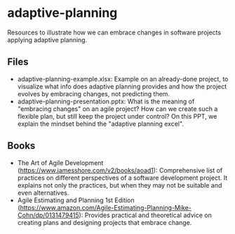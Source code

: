 # adaptive-planning

Resources to illustrate how we can embrace changes in software projects applying adaptive planning.

## Files

+ adaptive-planning-example.xlsx: Example on an already-done project, to visualize what info does adaptive planning provides and how the project evolves by embracing changes, not predicting them.
+ adaptive-planning-presentation.pptx: What is the meaning of "embracing changes" on an agile project? How can we create such a flexible plan, but still keep the project under control? On this PPT, we explain the mindset behind the "adaptive planning excel".

## Books

+ The Art of Agile Development (<https://www.jamesshore.com/v2/books/aoad1>): Comprehensive list of practices on different perspectives of a software development project. It explains not only the practices, but when they may not be suitable and even alternatives.
+ Agile Estimating and Planning 1st Edition (<https://www.amazon.com/Agile-Estimating-Planning-Mike-Cohn/dp/0131479415>): Provides practical and theoretical advice on creating plans and designing projects that embrace change.
